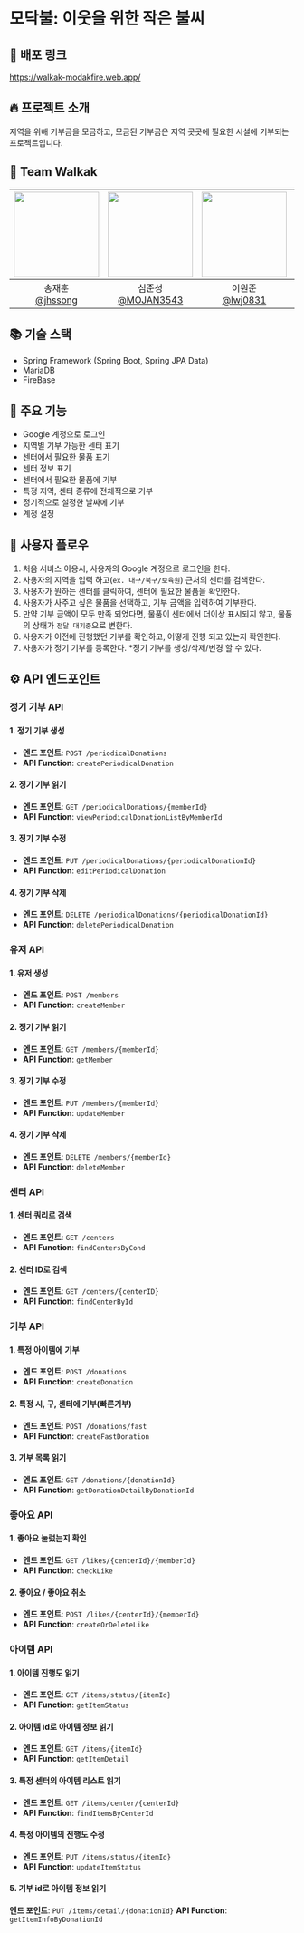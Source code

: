 # 모닥불: 이웃을 위한 작은 불씨
## 📱 배포 링크
https://walkak-modakfire.web.app/
## 🔥 프로젝트 소개
지역을 위해 기부금을 모금하고, 모금된 기부금은 지역 곳곳에 필요한 시설에 기부되는 프로젝트입니다.
## 🥺 Team Walkak
|<img src="https://avatars.githubusercontent.com/u/86557146?v=4" width="150" height="150"/>|<img src="https://avatars.githubusercontent.com/u/71973291?v=4" width="150" height="150"/>|<img src="https://avatars.githubusercontent.com/u/151692917?v=4" width="150" height="150"/>|<img src="https://avatars.githubusercontent.com/u/66457807?v=4" width="150" height="150"/>|
|:-:|:-:|:-:|:-:|
|송재훈<br/>[@jhssong](https://github.com/jhssong)|심준성<br/>[@MOJAN3543](https://github.com/MOJAN3543)|이원준<br/>[@lwj0831](https://github.com/lwj0831)|조재용<br/>[@WithJo](https://github.com/WithJo)|
## 📚 기술 스택 
* Spring Framework (Spring Boot, Spring JPA Data)
* MariaDB
* FireBase
## 🔎 주요 기능
* Google 계정으로 로그인
* 지역별 기부 가능한 센터 표기
* 센터에서 필요한 물품 표기
* 센터 정보 표기
* 센터에서 필요한 물품에 기부
* 특정 지역, 센터 종류에 전체적으로 기부
* 정기적으로 설정한 날짜에 기부
* 계정 설정
## 🤔 사용자 플로우
1. 처음 서비스 이용시, 사용자의 Google 계정으로 로그인을 한다.
2. 사용자의 지역을 입력 하고(`ex. 대구/북구/보육원`) 근처의 센터를 검색한다.
3. 사용자가 원하는 센터를 클릭하여, 센터에 필요한 물품을 확인한다.
4. 사용자가 사주고 싶은 물품을 선택하고, 기부 금액을 입력하여 기부한다.
5. 만약 기부 금액이 모두 만족 되었다면, 물품이 센터에서 더이상 표시되지 않고, 물품의 상태가 `전달 대기중`으로 변한다.
6. 사용자가 이전에 진행했던 기부를 확인하고, 어떻게 진행 되고 있는지 확인한다.
7. 사용자가 정기 기부를 등록한다.
*정기 기부를 생성/삭제/변경 할 수 있다.
      
## ⚙ API 엔드포인트
### 정기 기부 API

#### 1. 정기 기부 생성

- **엔드 포인트**:  `POST /periodicalDonations`
- **API Function**: `createPeriodicalDonation`

#### 2. 정기 기부 읽기

- **엔드 포인트**:  `GET /periodicalDonations/{memberId}`
- **API Function**: `viewPeriodicalDonationListByMemberId`

#### 3. 정기 기부 수정

- **엔드 포인트**:  `PUT /periodicalDonations/{periodicalDonationId}`
- **API Function**: `editPeriodicalDonation`

#### 4. 정기 기부 삭제

- **엔드 포인트**:  `DELETE /periodicalDonations/{periodicalDonationId}`
- **API Function**: `deletePeriodicalDonation`

### 유저 API

#### 1. 유저 생성

- **엔드 포인트**:  `POST /members`
- **API Function**: `createMember`

#### 2. 정기 기부 읽기

- **엔드 포인트**:  `GET /members/{memberId}`
- **API Function**: `getMember`

#### 3. 정기 기부 수정

- **엔드 포인트**:  `PUT /members/{memberId}`
- **API Function**: `updateMember`

#### 4. 정기 기부 삭제

- **엔드 포인트**:  `DELETE /members/{memberId}`
- **API Function**: `deleteMember`

### 센터 API

#### 1. 센터 쿼리로 검색

- **엔드 포인트**:  `GET /centers`
- **API Function**: `findCentersByCond`

#### 2. 센터 ID로 검색

- **엔드 포인트**:  `GET /centers/{centerID}`
- **API Function**: `findCenterById`

### 기부 API

#### 1. 특정 아이템에 기부

- **엔드 포인트**:  `POST /donations`
- **API Function**: `createDonation`

#### 2. 특정 시, 구, 센터에 기부(빠른기부)

- **엔드 포인트**:  `POST /donations/fast`
- **API Function**: `createFastDonation`

#### 3. 기부 목록 읽기

- **엔드 포인트**:  `GET /donations/{donationId}`
- **API Function**: `getDonationDetailByDonationId`

### 좋아요 API

#### 1. 좋아요 눌렀는지 확인

- **엔드 포인트**:  `GET /likes/{centerId}/{memberId}`
- **API Function**: `checkLike`

#### 2. 좋아요 / 좋아요 취소

- **엔드 포인트**:  `POST /likes/{centerId}/{memberId}`
- **API Function**: `createOrDeleteLike`

### 아이템 API

#### 1. 아이템 진행도 읽기

- **엔드 포인트**:  `GET /items/status/{itemId}`
- **API Function**: `getItemStatus`

#### 2. 아이템 id로 아이템 정보 읽기

- **엔드 포인트**:  `GET /items/{itemId}`
- **API Function**: `getItemDetail`

#### 3. 특정 센터의 아이템 리스트 읽기

- **엔드 포인트**:  `GET /items/center/{centerId}`
- **API Function**: `findItemsByCenterId`

#### 4. 특정 아이템의 진행도 수정

- **엔드 포인트**:  `PUT /items/status/{itemId}`
- **API Function**: `updateItemStatus`

#### 5. 기부 id로 아이템 정보 읽기

**엔드 포인트**:  `PUT /items/detail/{donationId}`
**API Function**: `getItemInfoByDonationId`

